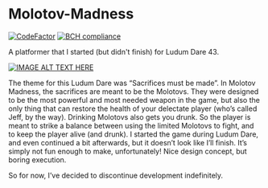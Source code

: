 # Molotov-Madness
[![CodeFactor](https://www.codefactor.io/repository/github/andersonaddo/molotov-madness/badge/master)](https://www.codefactor.io/repository/github/andersonaddo/molotov-madness/overview/master)
[![BCH compliance](https://bettercodehub.com/edge/badge/andersonaddo/Molotov-Madness?branch=master)](https://bettercodehub.com/)

A platformer that I started (but didn't finish) for Ludum Dare 43.

[![IMAGE ALT TEXT HERE](https://img.youtube.com/vi/3WZrCXoMdMc/0.jpg)](https://www.youtube.com/watch?v=3WZrCXoMdMc)

The theme for this Ludum Dare was “Sacrifices must be made”. In Molotov Madness, the sacrifices are meant to be the Molotovs. They were designed to be the most powerful and most needed weapon in the game, but also the only thing that can restore the health of your delectate player (who’s called Jeff, by the way). Drinking Molotovs also gets you drunk.
So the player is meant to strike a balance between using the limited Molotovs to fight, and to keep the player alive (and drunk).
I started the game during Ludum Dare, and even continued a bit afterwards, but it doesn’t look like I’ll finish. It’s simply not fun enough to make, unfortunately! Nice design concept, but boring execution.

So for now, I’ve decided to discontinue development indefinitely.
